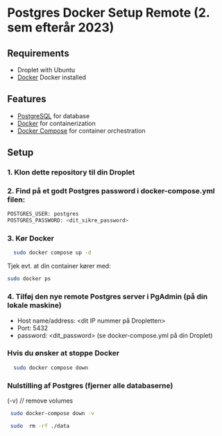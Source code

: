 # Postgres Docker Setup Remote (2. sem efterår 2023)


## Requirements

- Droplet with Ubuntu
- [Docker](https://docs.docker.com/get-docker/) Docker installed

## Features

- [PostgreSQL](https://www.postgresql.org/) for database
- [Docker](https://www.docker.com/) for containerization
- [Docker Compose](https://docs.docker.com/compose/) for container orchestration

## Setup

### 1. Klon dette repository til din Droplet

### 2. Find på et godt Postgres password i docker-compose.yml filen:

```bash
POSTGRES_USER: postgres
POSTGRES_PASSWORD: <dit_sikre_password> 
```

### 3. Kør Docker

```bash
  sudo docker compose up -d
```

Tjek evt. at din container kører med:

```bash
sudo docker ps
```

### 4. Tilføj den nye remote Postgres server i PgAdmin (på din lokale maskine)

- Host name/address: <dit IP nummer på Dropletten>
- Port: 5432
- password: <dit_password> (se docker-compose.yml på din Droplet)

### Hvis du ønsker at stoppe Docker

```bash
  sudo docker compose down
```

### Nulstilling af Postgres (fjerner alle databaserne)

(-v) // remove volumes
```bash
 sudo docker-compose down -v 
```

```bash
 sudo  rm -rf ./data
```
